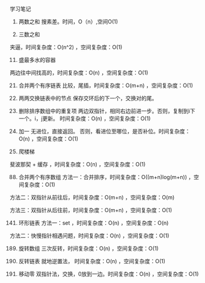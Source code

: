 学习笔记

1. 两数之和
搜素差。时间，O（n）,空间O(1)

15. 三数之和

夹逼，时间复杂度：O(n^2) ，空间复杂度：O(1)

11. 盛最多水的容器

两边往中间找高的，时间复杂度：O(n) ，空间复杂度：O(1)


21. 合并两个有序链表
比较，尾插，时间复杂度：O(m+n) ，空间复杂度：O(1)

24. 两两交换链表中的节点
保存交环后的下一个，交换对的尾。


26. 删除排序数组中的重复项
两边双指针，相同右边前进一步。否则，复制到i下一个。i，j更新。 时间复杂度：O(n) ，空间复杂度：O(1)

66. 加一
无进位，直接返回。
否则，看进位至哪位，是否补位。时间复杂度：O(n) ，空间复杂度：O(1)

70. 爬楼梯

斐波那契 + 缓存 ，时间复杂度：O(n) ，空间复杂度：O(1)

88. 合并两个有序数组
方法一：合并排序，时间复杂度：O((m+n)log(m+n)) ，空间复杂度：O(1)

方法二：双指针从前往后，时间复杂度：O(m+n) ，空间复杂度：O(m)

方法三：双指针从后往前，时间复杂度：O(m+n) ，空间复杂度：O(1)

141. 环形链表
方法一：set ，时间复杂度：O(n) ，空间复杂度：O(n)

方法二：快慢指针相遇问题，时间复杂度：O(n) ，空间复杂度：O(1)


189. 旋转数组
三次反转，时间复杂度：O(n) ，空间复杂度：O(1)


206. 反转链表
就地逆置法， 时间复杂度：O(n) ，空间复杂度：O(1)


283. 移动零
双指针法，交换，0放到一边。时间复杂度：O(n) ，空间复杂度：O(1)